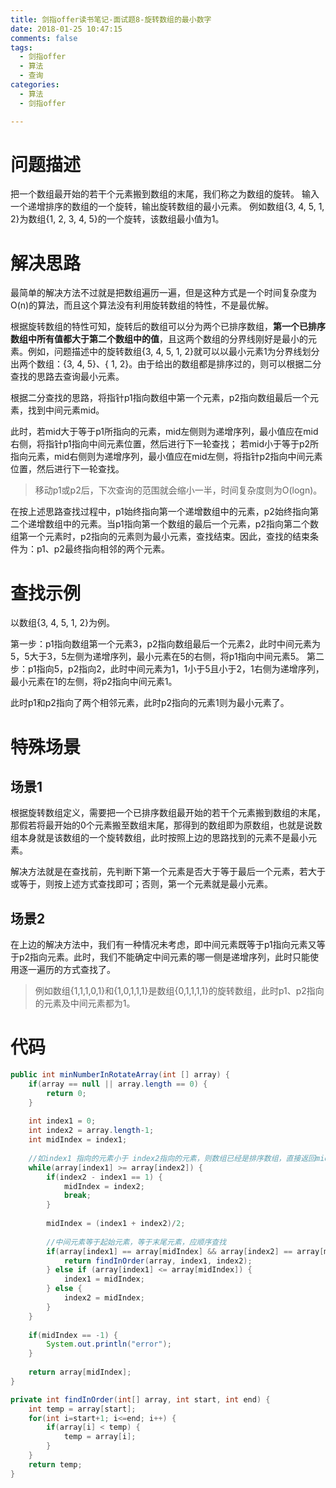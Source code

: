 ```yaml
---
title: 剑指offer读书笔记-面试题8-旋转数组的最小数字
date: 2018-01-25 10:47:15
comments: false
tags:
  - 剑指offer
  - 算法
  - 查询
categories:
  - 算法
  - 剑指offer

---
```


# 问题描述 #

把一个数组最开始的若干个元素搬到数组的末尾，我们称之为数组的旋转。
输入一个递增排序的数组的一个旋转，输出旋转数组的最小元素。
例如数组{3, 4, 5, 1, 2}为数组{1, 2, 3, 4, 5}的一个旋转，该数组最小值为1。

<!--more-->

# 解决思路 #

最简单的解决方法不过就是把数组遍历一遍，但是这种方式是一个时间复杂度为O(n)的算法，而且这个算法没有利用旋转数组的特性，不是最优解。

根据旋转数组的特性可知，旋转后的数组可以分为两个已排序数组，**第一个已排序数组中所有值都大于第二个数组中的值**，且这两个数组的分界线刚好是最小的元素。例如，问题描述中的旋转数组{3, 4, 5, 1, 2}就可以以最小元素1为分界线划分出两个数组：{3, 4, 5}、{ 1, 2}。由于给出的数组都是排序过的，则可以根据二分查找的思路去查询最小元素。

根据二分查找的思路，将指针p1指向数组中第一个元素，p2指向数组最后一个元素，找到中间元素mid。

此时，若mid大于等于p1所指向的元素，mid左侧则为递增序列，最小值应在mid右侧，将指针p1指向中间元素位置，然后进行下一轮查找；
若mid小于等于p2所指向元素，mid右侧则为递增序列，最小值应在mid左侧，将指针p2指向中间元素位置，然后进行下一轮查找。

> 移动p1或p2后，下次查询的范围就会缩小一半，时间复杂度则为O(logn)。

在按上述思路查找过程中，p1始终指向第一个递增数组中的元素，p2始终指向第二个递增数组中的元素。当p1指向第一个数组的最后一个元素，p2指向第二个数组第一个元素时，p2指向的元素则为最小元素，查找结束。因此，查找的结束条件为：p1、p2最终指向相邻的两个元素。

# 查找示例 #

以数组{3, 4, 5, 1, 2}为例。

第一步：p1指向数组第一个元素3，p2指向数组最后一个元素2，此时中间元素为5，5大于3，5左侧为递增序列，最小元素在5的右侧，将p1指向中间元素5。
第二步：p1指向5，p2指向2，此时中间元素为1，1小于5且小于2，1右侧为递增序列，最小元素在1的左侧，将p2指向中间元素1。

此时p1和p2指向了两个相邻元素，此时p2指向的元素1则为最小元素了。

# 特殊场景 #

## 场景1 ##

根据旋转数组定义，需要把一个已排序数组最开始的若干个元素搬到数组的末尾，那假若将最开始的0个元素搬至数组末尾，那得到的数组即为原数组，也就是说数组本身就是该数组的一个旋转数组，此时按照上边的思路找到的元素不是最小元素。

解决方法就是在查找前，先判断下第一个元素是否大于等于最后一个元素，若大于或等于，则按上述方式查找即可；否则，第一个元素就是最小元素。

## 场景2 ##

在上边的解决方法中，我们有一种情况未考虑，即中间元素既等于p1指向元素又等于p2指向元素。此时，我们不能确定中间元素的哪一侧是递增序列，此时只能使用逐一遍历的方式查找了。

> 例如数组{1,1,1,0,1}和{1,0,1,1,1}是数组{0,1,1,1,1}的旋转数组，此时p1、p2指向的元素及中间元素都为1。

# 代码 #

```java
public int minNumberInRotateArray(int [] array) {
	if(array == null || array.length == 0) {
		return 0;
	}
	
	int index1 = 0;
	int index2 = array.length-1;
	int midIndex = index1;
	
	//如index1 指向的元素小于 index2指向的元素，则数组已经是排序数组，直接返回midIndex
	while(array[index1] >= array[index2]) {
		if(index2 - index1 == 1) {
			midIndex = index2;
			break;
		}
		
		midIndex = (index1 + index2)/2;
		
		//中间元素等于起始元素，等于末尾元素，应顺序查找
		if(array[index1] == array[midIndex] && array[index2] == array[midIndex]) {
			return findInOrder(array, index1, index2);
		} else if (array[index1] <= array[midIndex]) {
			index1 = midIndex;
		} else {
			index2 = midIndex;
		}
	}
	
	if(midIndex == -1) {
		System.out.println("error");
	}
	
    return array[midIndex];
}

private int findInOrder(int[] array, int start, int end) {
	int temp = array[start];
	for(int i=start+1; i<=end; i++) {
		if(array[i] < temp) {
			temp = array[i];
		}
	}
	return temp;
}
```
